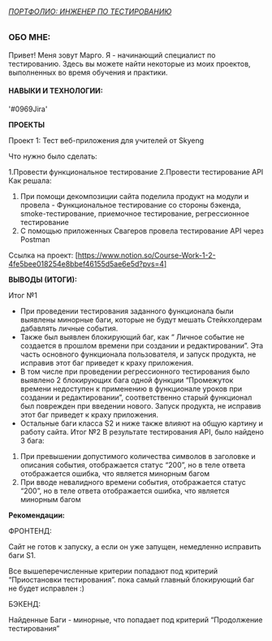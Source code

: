 ###### <u>ПОРТФОЛИО: ИНЖЕНЕР ПО ТЕСТИРОВАНИЮ</u>

### ОБО МНЕ:

Привет! Меня зовут Марго. Я - начинающий специалист по тестированию. Здесь вы можете найти некоторые из моих проектов, выполненных во время обучения и практики.

#### НАВЫКИ И ТЕХНОЛОГИИ:

'#0969Jira'    




**ПРОЕКТЫ**

Проект 1: Тест веб-приложения для учителей от Skyeng

Что нужно было сделать:

1.Провести функциональное тестирование 
2.Провести тестирование API
Как решала: 
1. При помощи декомпозиции сайта поделила продукт на модули и провела - Функциональное тестирование со стороны бэкенда, smoke-тестирование, приемочное тестирование, регрессионное тестирование
2. С помощью приложенных Свагеров провела тестирование API через Postman

Ссылка на проект: [https://www.notion.so/Course-Work-1-2-4fe5bee018254e8bbef46155d5ae6e5d?pvs=4]

**ВЫВОДЫ (ИТОГИ):**

Итог №1 
- При проведении тестирования заданного функционала были выявлены минорные баги, которые не будут мешать Стейкхолдерам дабавлять личные события.
- Также был выявлен блокирующий баг, как “ Личное событие не создается в прошлом времени при создании и редактировании”. Эта часть основного функционала пользователя, и запуск продукта, не исправив этот баг приведет к краху приложения.
- В том числе при проведении регрессионного тестирования было выявлено 2 блокирующих бага одной функции “Промежуток времени недоступен к применению в функционале уроков при создании и редактировании”, соответственно старый функционал был поврежден при введении нового. Запуск продукта, не исправив этот баг приведет к краху приложения.
- Остальные баги класса S2 и ниже также влияют на общую картину и работу сайта.
Итог №2 В результате тестирования API, было найдено 3 бага:

1. При превышении допустимого количества символов в заголовке и описания события, отображается статус “200”, но в теле ответа отображается ошибка, что является минорным багом
2. При вводе невалидного времени события, отображается статус “200”, но в теле ответа отображается ошибка, что является минорным багом


**Рекомендации:**

ФРОНТЕНД:

Сайт не готов к запуску, а если он уже запущен, немедленно исправить баги S1.

Все вышеперечисленные критерии попадают под критерий “Приостановки тестирования”. пока самый главный блокирующий баг не будет исправлен :)

БЭКЕНД:

Найденные Баги - минорные, что попадает под критерий “Продолжение тестирования”


